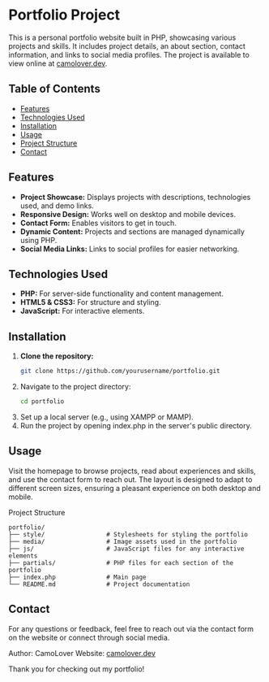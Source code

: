 # Portfolio Project

This is a personal portfolio website built in PHP, showcasing various projects and skills. It includes project details, an about section, contact information, and links to social media profiles. The project is available to view online at [camolover.dev](https://camolover.dev/APP/portfolio/).

## Table of Contents
- [Features](#features)
- [Technologies Used](#technologies-used)
- [Installation](#installation)
- [Usage](#usage)
- [Project Structure](#project-structure)
- [Contact](#contact)

## Features
- **Project Showcase:** Displays projects with descriptions, technologies used, and demo links.
- **Responsive Design:** Works well on desktop and mobile devices.
- **Contact Form:** Enables visitors to get in touch.
- **Dynamic Content:** Projects and sections are managed dynamically using PHP.
- **Social Media Links:** Links to social profiles for easier networking.

## Technologies Used
- **PHP:** For server-side functionality and content management.
- **HTML5 & CSS3:** For structure and styling.
- **JavaScript:** For interactive elements.
  
## Installation
1. **Clone the repository:**
   ```bash
   git clone https://github.com/yourusername/portfolio.git
   ```
2. Navigate to the project directory:
    ```bash
    cd portfolio
    ```
3. Set up a local server (e.g., using XAMPP or MAMP).
4. Run the project by opening index.php in the server's public directory.

## Usage
Visit the homepage to browse projects, read about experiences and skills, and use the contact form to reach out. The layout is designed to adapt to different screen sizes, ensuring a pleasant experience on both desktop and mobile.

Project Structure
```plaintext
portfolio/
├── style/                 # Stylesheets for styling the portfolio
├── media/                 # Image assets used in the portfolio
├── js/                    # JavaScript files for any interactive elements
├── partials/              # PHP files for each section of the portfolio
├── index.php              # Main page
└── README.md              # Project documentation
```

## Contact
For any questions or feedback, feel free to reach out via the contact form on the website or connect through social media.

Author: CamoLover
Website: [camolover.dev](https://camolover.dev/APP/portfolio/)

Thank you for checking out my portfolio!
